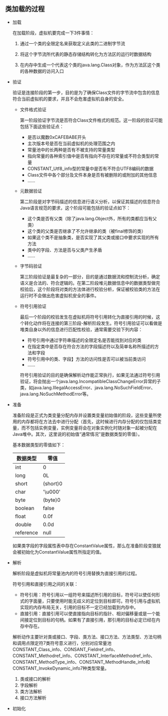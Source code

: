 ## 类加载的过程

+ 加载

  在加载阶段，虚拟机要完成一下3件事情：

  1. 通过一个类的全限定名来获取定义此类的二进制字节流

  2. 将这个字节流所代表的静态存储结构转化为方法区的运行时数据结构

  3. 在内存中生成一个代表这个类的java.lang.Class对象，作为方法区这个类的各种数据的访问入口

+ 验证

  验证是连接阶段的第一步，目的是为了确保Class文件的字节流中包含的信息符合当前虚拟机的要求，并且不会危害虚拟机自身的安全。

  + 文件格式验证

    第一阶段验证字节流是否符合Class文件格式的规范。这一阶段的验证可能包括下面这些验证点：

    + 是否以魔数0xCAFEBABE开头
    + 主次版本号是否在当前虚拟机的处理范围之内
    + 常量池中的长两种是否有不被支持的常量类型
    + 指向常量的各种索引值中是否有指向不存在的常量或不符合类型的常量
    + CONSTANT_Utf8_info型的常量中是否有不符合UTF8编码的数据
    + Class文件中各个部分及文件本身是否有被删除的或附加的其他信息
    + ......

  + 元数据验证

    第二阶段是对字节码描述的信息进行语义分析，以保证其描述的信息符合Java语言规范的要求，这个阶段可能包括的验证点如下：

    + 这个类是否有父类（除了java.lang.Object外，所有的类都应当有父类）
    + 这个类的父类是否继承了不允许继承的类（被final修饰的类）
    + 如果这个类不是抽象类，是否实现了其父类或接口中要求实现的所有方法
    + 类中的字段、方法是否与父类产生矛盾
    + ......

  + 字节码验证

    第三阶段验证是最复杂的一部分，目的是通过数据流和控制流分析，确定语义是合法的、符合逻辑的。在第二阶段堆元数据信息中的数据类型做完校验后，这个阶段将对类的方法体进行校验分析，保证被校验类的方法在运行时不会做出危害虚拟机安全的事件。

  + 符号引用验证

    最后一个阶段的校验发生在虚拟机将符号引用转化为直接引用的时候，这个转化动作将在连接的第三阶段-解析阶段发生。符号引用验证可以看做是堆类自身以外的信息进行匹配性校验，通常需要交验下列内容：

    + 符号引用中通过字符串描述的全限定名是否能找到对应的类
    + 在指定类中是否存在符合方法的字段描述符以及简单名称所描述的方法和字段
    + 符号引用中的类、字段】方法的访问性是否可以被当前类访问
    + ......

    符号引用验证的目的是确保解析动作能正常执行，如果无法通过符号引用验证，将会抛出一个java.lang.IncompatibleClassChangeError异常的子类，如java.lang.IllegalAccessError、java.lang.NoSuchFieldError、java.lang.NoSuchMethodError等。

+ 准备

  准备阶段是正式为类变量分配内存并设置类变量初始值的阶段，这些变量所使用的内存都将在方法去中进行分配（首先，这时候进行内存分配的仅包括类变量，而不包括实例变量，实例变量将会在对象实例化时随对象一起被分配在Java堆中。其次，这里说的初始值“通常情况”是数据类型的零值）。

  基本数据类型的零值如下：

  | 数据类型  | 零值     |
  | --------- | -------- |
  | int       | 0        |
  | long      | 0L       |
  | short     | (short)0 |
  | char      | '\\u000' |
  | byte      | (byte)0  |
  | boolean   | false    |
  | float     | 0.0f     |
  | double    | 0.0d     |
  | reference | null     |

  如果类字段的字段属性表中存在ConstantValue属性，那么在准备阶段变狼就会被初始化为ConstantValue属性所指定的值。

+ 解析

  解析阶段是虚拟机将常量池内的符号引用替换为直接引用的过程。

  符号引用和直接引用之间的关联：

  + 符号引用：符号引用以一组符号来描述所引用的目标，符号可以使任何形式的字面量，只要使用时能无歧义的定位到目标即可。符号引用与虚拟机实现的内存布局无关，引用的目标不一定已经加载到内存中。
  + 直接引用：直接引用可以使直接指向目标的指针、相对偏移量或是一个能间接定位到目标的句柄。如果有了直接引用，那引用的目标必定已经在内存中存在。

  解析动作主要针对类或接口、字段、类方法、接口方法、方法类型、方法句柄和调用点限定符7类符号意义进行，分别对应常量池CONSTANT_Class_info、CONSANT_Fieldref_info、CONSTANT_Methodref_info、CONSTANT_InterfaceMethodref_info、CONSTANT_MethodType_info、CONSTANT_MethodHandle_info和CONSTANT_InvokeDynamic_info7种类型常量。

  1. 类或接口的解析
  2. 字段解析
  3. 类方法解析
  4. 接口方法解析

+ 初始化
